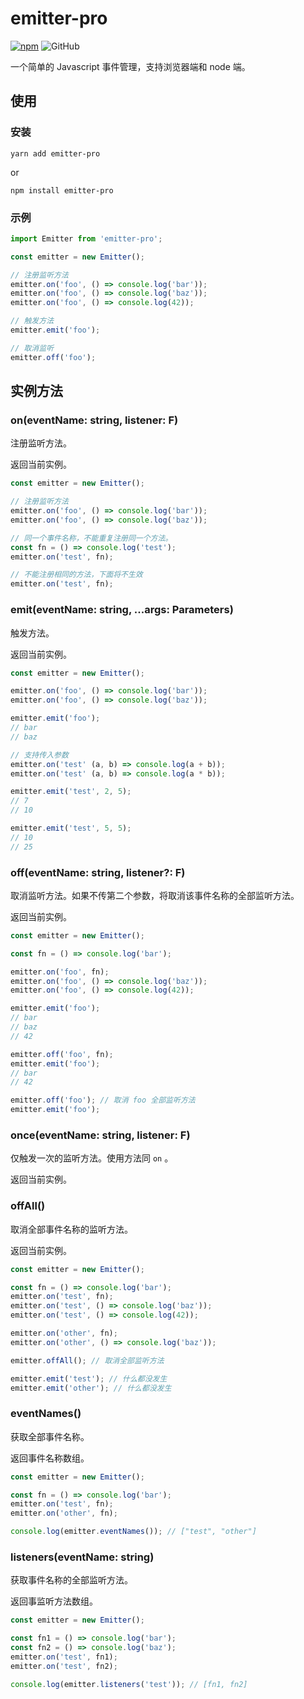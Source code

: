 # emitter-pro

[![npm][npm]][npm-url] ![GitHub](https://img.shields.io/github/license/caijf/emitter-pro.svg)

一个简单的 Javascript 事件管理，支持浏览器端和 node 端。

## 使用

### 安装

```shell
yarn add emitter-pro
```

or

```shell
npm install emitter-pro
```

### 示例

```typescript
import Emitter from 'emitter-pro';

const emitter = new Emitter();

// 注册监听方法
emitter.on('foo', () => console.log('bar'));
emitter.on('foo', () => console.log('baz'));
emitter.on('foo', () => console.log(42));

// 触发方法
emitter.emit('foo');

// 取消监听
emitter.off('foo');
```

## 实例方法

### on(eventName: string, listener: F)

注册监听方法。

返回当前实例。

```typescript
const emitter = new Emitter();

// 注册监听方法
emitter.on('foo', () => console.log('bar'));
emitter.on('foo', () => console.log('baz'));

// 同一个事件名称，不能重复注册同一个方法。
const fn = () => console.log('test');
emitter.on('test', fn);

// 不能注册相同的方法，下面将不生效
emitter.on('test', fn);
```

### emit(eventName: string, ...args: Parameters<F>)

触发方法。

返回当前实例。

```typescript
const emitter = new Emitter();

emitter.on('foo', () => console.log('bar'));
emitter.on('foo', () => console.log('baz'));

emitter.emit('foo');
// bar
// baz

// 支持传入参数
emitter.on('test' (a, b) => console.log(a + b));
emitter.on('test' (a, b) => console.log(a * b));

emitter.emit('test', 2, 5);
// 7
// 10

emitter.emit('test', 5, 5);
// 10
// 25
```

### off(eventName: string, listener?: F)

取消监听方法。如果不传第二个参数，将取消该事件名称的全部监听方法。

返回当前实例。

```typescript
const emitter = new Emitter();

const fn = () => console.log('bar');

emitter.on('foo', fn);
emitter.on('foo', () => console.log('baz'));
emitter.on('foo', () => console.log(42));

emitter.emit('foo');
// bar
// baz
// 42

emitter.off('foo', fn);
emitter.emit('foo');
// bar
// 42

emitter.off('foo'); // 取消 foo 全部监听方法
emitter.emit('foo');
```

### once(eventName: string, listener: F)

仅触发一次的监听方法。使用方法同 `on` 。

返回当前实例。

### offAll()

取消全部事件名称的监听方法。

返回当前实例。

```typescript
const emitter = new Emitter();

const fn = () => console.log('bar');
emitter.on('test', fn);
emitter.on('test', () => console.log('baz'));
emitter.on('test', () => console.log(42));

emitter.on('other', fn);
emitter.on('other', () => console.log('baz'));

emitter.offAll(); // 取消全部监听方法

emitter.emit('test'); // 什么都没发生
emitter.emit('other'); // 什么都没发生
```

### eventNames()

获取全部事件名称。

返回事件名称数组。

```typescript
const emitter = new Emitter();

const fn = () => console.log('bar');
emitter.on('test', fn);
emitter.on('other', fn);

console.log(emitter.eventNames()); // ["test", "other"]
```

### listeners(eventName: string)

获取事件名称的全部监听方法。

返回事监听方法数组。

```typescript
const emitter = new Emitter();

const fn1 = () => console.log('bar');
const fn2 = () => console.log('baz');
emitter.on('test', fn1);
emitter.on('test', fn2);

console.log(emitter.listeners('test')); // [fn1, fn2]
```

[npm]: https://img.shields.io/npm/v/emitter-pro.svg
[npm-url]: https://npmjs.com/package/emitter-pro
